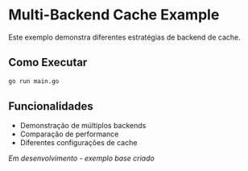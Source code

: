 # Multi-Backend Cache Example

Este exemplo demonstra diferentes estratégias de backend de cache.

## Como Executar

```bash
go run main.go
```

## Funcionalidades

- Demonstração de múltiplos backends
- Comparação de performance
- Diferentes configurações de cache

*Em desenvolvimento - exemplo base criado*
